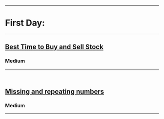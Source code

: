 <hr size="4" noshade>
  <h1> First Day: </h1>
<hr size="4" noshade>
<h2><a href="https://www.codingninjas.com/codestudio/problems/stocks-are-profitable_893405?topList=striver-sde-sheet-problems&leftPanelTab=0">Best Time to Buy and Sell Stock</a></h2><h3>Medium</h3><hr>
<br>
<h2><a href="https://www.codingninjas.com/codestudio/problems/missing-and-repeating-numbers_873366?topList=striver-sde-sheet-problems&leftPanelTab=0">Missing and repeating numbers</a></h2><h3>Medium</h3><hr>

